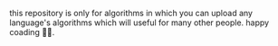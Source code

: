 this repository is only for algorithms in which you can upload any language's algorithms which will useful for many other people. happy coading 👨‍💻.
